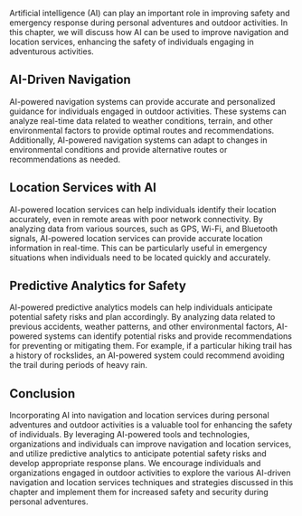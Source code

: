 
Artificial intelligence (AI) can play an important role in improving safety and emergency response during personal adventures and outdoor activities. In this chapter, we will discuss how AI can be used to improve navigation and location services, enhancing the safety of individuals engaging in adventurous activities.

AI-Driven Navigation
--------------------

AI-powered navigation systems can provide accurate and personalized guidance for individuals engaged in outdoor activities. These systems can analyze real-time data related to weather conditions, terrain, and other environmental factors to provide optimal routes and recommendations. Additionally, AI-powered navigation systems can adapt to changes in environmental conditions and provide alternative routes or recommendations as needed.

Location Services with AI
-------------------------

AI-powered location services can help individuals identify their location accurately, even in remote areas with poor network connectivity. By analyzing data from various sources, such as GPS, Wi-Fi, and Bluetooth signals, AI-powered location services can provide accurate location information in real-time. This can be particularly useful in emergency situations when individuals need to be located quickly and accurately.

Predictive Analytics for Safety
-------------------------------

AI-powered predictive analytics models can help individuals anticipate potential safety risks and plan accordingly. By analyzing data related to previous accidents, weather patterns, and other environmental factors, AI-powered systems can identify potential risks and provide recommendations for preventing or mitigating them. For example, if a particular hiking trail has a history of rockslides, an AI-powered system could recommend avoiding the trail during periods of heavy rain.

Conclusion
----------

Incorporating AI into navigation and location services during personal adventures and outdoor activities is a valuable tool for enhancing the safety of individuals. By leveraging AI-powered tools and technologies, organizations and individuals can improve navigation and location services, and utilize predictive analytics to anticipate potential safety risks and develop appropriate response plans. We encourage individuals and organizations engaged in outdoor activities to explore the various AI-driven navigation and location services techniques and strategies discussed in this chapter and implement them for increased safety and security during personal adventures.
